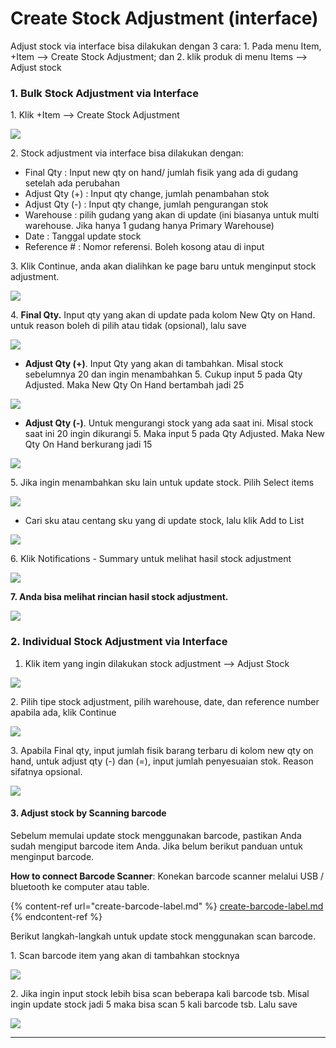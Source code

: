 # Create Stock Adjustment (interface)

Adjust stock via interface bisa dilakukan dengan 3 cara: 1. Pada menu Item, +Item --> Create Stock Adjustment; dan 2. klik produk di menu Items --> Adjust stock

### **1. Bulk Stock Adjustment via Interface**

1\. Klik +Item --> Create Stock Adjustment

![](<../../.gitbook/assets/stock adjustment interface.jpg>)

2\. Stock adjustment via interface bisa dilakukan dengan:

* Final Qty : Input new qty on hand/ jumlah fisik yang ada di gudang setelah ada perubahan
* Adjust Qty (+) : Input qty change, jumlah penambahan stok
* Adjust Qty (-) : Input qty change, jumlah pengurangan stok
* Warehouse : pilih gudang yang akan di update (ini biasanya untuk multi warehouse. Jika hanya 1 gudang hanya Primary Warehouse)
* Date : Tanggal update stock
* Reference # : Nomor referensi. Boleh kosong atau di input

3\. Klik Continue, anda akan dialihkan ke page baru untuk menginput stock adjustment.

![](<../../.gitbook/assets/final plus minus qty stock adjustment interface.jpg>)

4\. **Final Qty.** Input qty yang akan di update pada kolom New Qty on Hand. untuk reason boleh di pilih atau tidak (opsional), lalu save

![](<../../.gitbook/assets/image (345).png>)

* **Adjust Qty (+)**. Input Qty yang akan di tambahkan. Misal stock sebelumnya 20 dan ingin menambahkan 5. Cukup input 5 pada Qty Adjusted. Maka New Qty On Hand bertambah jadi 25

![](<../../.gitbook/assets/image (346).png>)

* **Adjust Qty (-)**.  Untuk mengurangi stock yang ada saat ini. Misal stock saat ini 20 ingin dikurangi 5. Maka input 5 pada Qty Adjusted. Maka New Qty On Hand berkurang jadi 15

![](<../../.gitbook/assets/image (347).png>)

5\. Jika ingin menambahkan sku lain untuk update stock. Pilih Select items

![](<../../.gitbook/assets/image (344).png>)

* Cari sku atau centang sku yang di update stock, lalu klik Add to List

![](<../../.gitbook/assets/image (343).png>)

6\. Klik Notifications - Summary untuk melihat hasil stock adjustment

![](<../../.gitbook/assets/summary stock adjustment interface.jpg>)

**7. Anda bisa melihat rincian hasil stock adjustment.**

![](<../../.gitbook/assets/stock adjustment interface html.jpg>)

### **2. Individual Stock Adjustment via Interface**

1. Klik item yang ingin dilakukan stock adjustment --> Adjust Stock

![](<../../.gitbook/assets/individual stock adjustment.png>)

2\. Pilih tipe stock adjustment, pilih warehouse, date, dan reference number apabila ada, klik Continue

![](<../../.gitbook/assets/Screenshot 2022-03-24 141143 (1).jpg>)

3\. Apabila Final qty, input jumlah fisik barang terbaru di kolom new qty on hand, untuk adjust qty (-) dan (=), input jumlah penyesuaian stok. Reason sifatnya opsional.

![](<../../.gitbook/assets/Screenshot 2022-03-24 141341.jpg>)

#### **3. Adjust stock by Scanning barcode**&#x20;

Sebelum memulai update stock menggunakan barcode, pastikan Anda sudah mengiput barcode item Anda. Jika belum berikut panduan untuk menginput barcode.

**How to connect Barcode Scanner**:  Konekan barcode scanner melalui USB / bluetooth ke computer atau table.&#x20;

{% content-ref url="create-barcode-label.md" %}
[create-barcode-label.md](create-barcode-label.md)
{% endcontent-ref %}

Berikut langkah-langkah untuk update stock menggunakan scan barcode.

1\. Scan barcode item yang akan di tambahkan stocknya

![](<../../.gitbook/assets/image (340).png>)

2\. Jika ingin input stock lebih bisa scan beberapa kali barcode tsb. Misal ingin update stock jadi 5 maka bisa scan 5 kali barcode tsb. Lalu save

![](<../../.gitbook/assets/image (342).png>)

****
